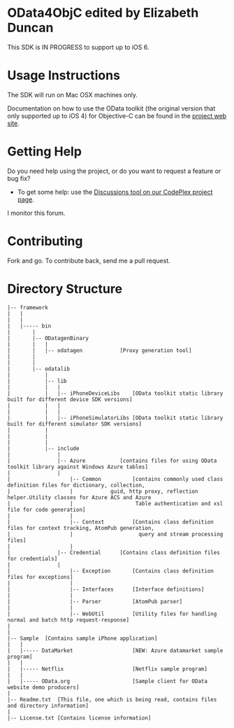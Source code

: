 OData4ObjC edited by Elizabeth Duncan
==================

This SDK is IN PROGRESS to support up to iOS 6.


Usage Instructions
==================

The SDK will run on Mac OSX machines only.

Documentation on how to use the OData toolkit (the original version that only supported up to iOS 4) for Objective-C can be found in the [project web site](http://odata.github.com/OData4ObjC/).

Getting Help
============

Do you need help using the project, or do you want to request a feature or bug fix?

* To get some help: use the [Discussions tool on our CodePlex project page](http://odataobjc.codeplex.com/discussions).

I monitor this forum.


Contributing
============

Fork and go. To contribute back, send me a pull request. 

Directory Structure
====================

	|-- framework
	|   |
	|	|
	|	|----- bin
	|		|
	|		|-- ODatagenBinary
	|		|	|
	|		|	|-- odatagen			[Proxy generation tool]
	|		|
	|		|
	|		|-- odatalib
	|			|
	|			|-- lib
	|			|   |
	|			|   |-- iPhoneDeviceLibs	[OData toolkit static library built for different device SDK versions]
	|		    |   |
	|			|   |
	|			|   |-- iPhoneSimulatorLibs	[OData toolkit static library built for different simulator SDK versions]
	|			|
	|			|
	|			|
	|			|-- include
	|				|
	|				|-- Azure       	[contains files for using OData toolkit library against Windows Azure tables]
	|  				|
	|			        |-- Common      	[contains commonly used class definition files for dictionary, collection, 
	|        			|			 guid, http proxy, reflection helper.Utility classes for Azure ACS and Azure
	|        			|               	 Table authentication and xsl file for code generation]
	|        			|
	|			        |-- Context     	[Contains class definition files for context tracking, AtomPub generation,
	|			        |               	  query and stream processing files]
	|			        |
	|				|-- Credential  	[Contains class definition files for credentials]
	|				|
	|			        |-- Exception  		[Contains class definition files for exceptions]
	|        			|
	|			        |-- Interfaces  	[Interface definitions]
	|			        |
	|			        |-- Parser     		[AtomPub parser]
	|        			|
	|			        |-- WebUtil     	[Utility files for handling normal and batch http request-response]
	|
	|
	|-- Sample	[Contains sample iPhone application]
	|	|
	|	|----- DataMarket					[NEW: Azure datamarket sample program]
	|	|
	|	|----- Netflix						[Netflix sample program]
	|	|
	|	|----- OData.org					[Sample client for OData website demo producers]
	|	
	|-- Readme.txt	[This file, one which is being read, contains files and directory information]
	|
	|-- License.txt	[Contains license information]
